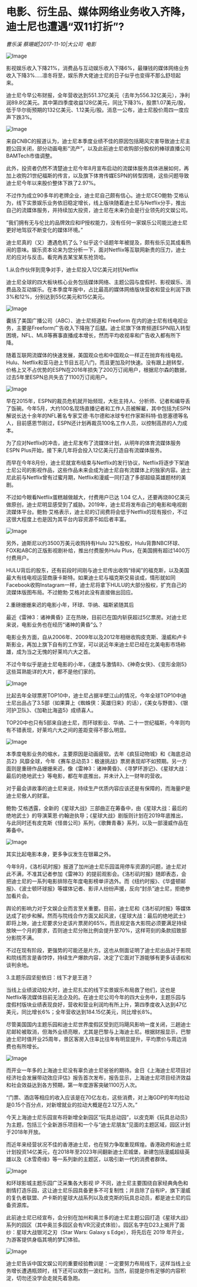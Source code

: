 # 电影、衍生品、媒体网络业务收入齐降，迪士尼也遭遇“双11打折”?

*曹乐溪 蔡珊妮|2017-11-10|大公司 
                                                电影*

![Image](http://static.ylzbl.com/uploads/ueditor/php/upload/image/20171111/1510368379690741.jpeg)

影视娱乐收入下降21%，消费品与互动娱乐收入下降6%，最赚钱的媒体网络业务收入下降3%.....凛冬将至，娱乐界大佬迪士尼的日子似乎也变得不那么舒坦起来。

迪士尼今早公布财报，全年营收达到551.37亿美元（去年为556.32亿美元），净利润89.8亿美元。其中第四季度收益128亿美元，同比下降3%，股票1.07美元/股，低于华尔街预期的132亿美元、1.12美元/股。消息一公布，迪士尼股价周四一度应声下跌3%。

![Image](http://si1.go2yd.com/get-image/0IDHVyMHCLY)

来自CNBC的报道认为，迪士尼本季度业绩不佳的原因包括飓风灾害导致迪士尼主题公园关闭，部分动画电影“流产”，以及此前迪士尼收购部分股权的棒球直播公司BAMTech市值调整。

此外，投资者仍然不清楚迪士尼今年8月宣布启动的流媒体服务具体进展如何，再加上收购21世纪福斯的传言，以及旗下体育传媒ESPN的转型困境，这些问题导致迪士尼今年以来股价整体下跌了2.97%。

不过作为成立90多年的老牌企业，迪士尼自己颇有信心。迪士尼CEO鲍勃·艾格认为，线下实景娱乐业务依旧稳定增长，线上版块随着迪士尼与Netflix分手，推出自己的流媒体服务，并持续加大投资，迪士尼在未来仍会是行业领先的文娱公司。

“我们拥有无与伦比的品牌效应和IP授权能力，没有任何一家娱乐公司能比迪士尼更好地驾驭不断变化的媒体环境。”

迪士尼真的（又）遭遇危机了么？似乎这个话题年年被提及，颇有些乐见其成看热闹的意味。娱乐资本论来为您分析一下，面对Netflix等互联网新贵的压力，迪士尼的应对与反击。看完再去某宝某东抢货哈。

1.从合作伙伴到竞争对手，迪士尼投入12亿美元对抗Netflix

迪士尼全球的四大板块核心业务包括媒体网络、主题公园与度假村、影视娱乐、消费品及互动娱乐。在本季度年报中，占比最高的媒体网络版块营收和营业利润下跌3%和12%，分别达到55亿美元和15亿美元。

![Image](http://si1.go2yd.com/get-image/0IDHVu4Icsa)

囊括了美国广播公司（ABC）、迪士尼频道和 Freeform 在内的迪士尼有线电视业务，主要是Freeform广告收入下降拖了后腿。迪士尼旗下体育频道ESPN陷入转型困境，NFL、MLB等赛事直播成本增长，然而平均收视率和广告收入都有所下降。

随着互联网流媒体的快速发展，美国观众也和中国观众一样正在抛弃有线电视。Hulu、Netflix和亚马逊上节目五花八门，而且更加及时快速。没有跟上趟转型，价格上又不占优势的ESPN在2016年损失了200万订阅用户，根据尼尔森的数据，过去5年里ESPN总共失去了1100万订阅用户。

![Image](http://si1.go2yd.com/get-image/0IDHVjM5GpE)

早在2015年，ESPN的裁员危机就开始频现，大批主持人、分析师、记者和编导丢了饭碗。今年5月，大约100名现场直播记者和工作人员被解雇，其中包括为ESPN解说长达十余年的NFL著名专家艾德·韦尔德和冰球专栏作家斯科特·伯恩塞德等名人，目前感恩节刚过，ESPN还计划再裁员100名工作人员，以控制高昂的人力成本。

为了应对Netflix的冲击，迪士尼发布了流媒体计划，从明年的体育流媒体服务ESPN Plus开始，接下来几年将会投入12亿美元打造自有流媒体服务。

而早在今年8月份，迪士尼就宣布结束与Netflix的发行协议，Netflix将逐步下架迪士尼公司的影视作品，这些作品未来会成为迪士尼自有流媒体上的独家内容。迪士尼此前与Netflix曾有过蜜月期，Netflix和漫威一同打造了多部超级英雄题材的美剧。

不过如今眼看Netflix蛋糕越做越大，付费用户已达 1.04 亿人，还要再烧80亿美元做原创，迪士尼明显感受到了威胁。2019年，迪士尼将发布自己的电影和电视剧流媒体平台。鲍勃·艾格表示，迪士尼的订阅费将会低于Netflix的现有报价，不过这很大程度上也是因为其平台内容资源不如后者丰富。

![Image](http://si1.go2yd.com/get-image/0IDHVwkFgoK)

另外，迪斯尼以约3500万美元收购持有Hulu 32%股权，Hulu背靠NBC环球、FOX和ABC的正版影视剧补给，推出付费服务Hulu Plus，在美国拥有超过1400万付费用户。

HULU背后的股东，还有前段时间刚与迪士尼传出收购“绯闻”的福克斯，以及美国最大有线电视运营商康卡斯特。如果迪士尼与福克斯交易谈成，情形就如同Facebook收购Instagram一样，迪士尼将拿下HULU的大部分股权，扩充自己的流媒体版图布局。不过鲍勃·艾格对此没有直接做出回应。

2.重磅姗姗来迟的电影小年，环球、华纳、福斯紧随其后

最近《雷神3：诸神黄昏》正在热映，目前已在国内斩获超过5亿票房。对迪士尼来说，电影业务也在经历“诸神的黄昏”么？

电影业务方面，自从2006年、2009年以及2012年相继收购皮克斯、漫威和卢卡斯影业，再加上旗下自有的工作室，可以说近年来迪士尼已经在北美电影市场称雄，成为当之无愧的好莱坞六大之首。

不过今年似乎是迪士尼电影的小年，《速度与激情8》、《神奇女侠》、《变形金刚5》这些耳熟能详的大片，都不是他们家的。

![Image](http://si1.go2yd.com/get-image/0IDHVrPkCTA)

比起去年全球票房TOP10中，迪士尼占据半壁江山的情况，今年全球TOP10中迪士尼出品占了3.5部（如果算上《蜘蛛侠：英雄归来》的话），《美女与野兽》、《银河护卫队》、《加勒比海盗5》成绩喜人。

TOP20中也只有5部来自迪士尼，而环球影业、华纳、二十一世纪福斯，今年则均有不错表现，好莱坞六大之间的差距变得不那么明显。

![Image](http://si1.go2yd.com/get-image/0IDHVsl5qC0)

本季度电影业务的缩水，主要原因是动画疲软。去年《疯狂动物城》和《海底总动员2》风靡全球，今年《赛车总动员3：极速挑战》票房表现却不如预期。另一方面则是重磅作品姗姗来迟，像《雷神3：诸神黄昏》、《寻梦环游记》、《星球大战：最后的绝地武士》等电影，都在年底推出，并未计入上一财年的营收。

对于最会讲故事的迪士尼来说，持续生产优质内容应该还是有保障的，而海量IP是迪士尼傲人的财富。

鲍勃·艾格透露，全新的《星球大战》三部曲正在筹备中，由《星球大战：最后的绝地武士》的导演莱恩·约翰逊执导；《星球大战》剧版则计划在2019年底推出，与此同时还有皮克斯《怪兽公司》系列，《歌舞青春》系列，以及一部漫威作品在筹备中。

![Image](http://si1.go2yd.com/get-image/0IDHVq4ze2C)

其实比起电影本身，更多争议发生在银幕之外。

今年9月，《洛杉矶时报》报道了加州迪士尼乐园滥用停车资源的问题，迪士尼对此不满，不准其记者参加《雷神3》的提前观影会。《洛杉矶时报》随即表态，会把迪士尼的一系列电影排除在年度电影榜单评选外。而《纽约时报》、《华盛顿邮报》、《波士顿环球报》等媒体记者、影评人纷纷声援，反向“封杀”迪士尼，拒绝参加看片会。

舆论的影响力对于文娱企业而言至关重要。目前，迪士尼和《洛杉矶时报》等媒体达成了初步和解。然而与院线合作方面又起风波，《星球大战：最后的绝地武士》即将上映，迪士尼要求分走该片票房的65%，而且规定各大影院必须要满足持续放映一个月的要求，否则迪士尼分账比例会提升至70%，这样苛刻的条款招致部分影院不满。

不过在现有阶段，更强势的可能还是片方。这也从侧面证明了迪士尼出品对于影院和院线而言是香饽饽，持续生产爆款内容，决定了它面对下游能够有更多话语权和谈判余地。

3.主题乐园坚挺依旧：线下才是王道？

当线上业绩波动较大时，迪士尼扎实的线下实景娱乐布局救了他们，这也是Netflix等流媒体目前无法企及的。在迪士尼公司今年的四大业务中，主题乐园与度假村版块业绩表现良好，营收和营业利润均有所上升，第四季度收入达到47亿美元，同比增长6%；全年营收达到184.15亿美元，同比增长8%。

尽管美国国内主题乐园和迪士尼世界度假区受到厄玛飓风影响一度关闭，三趟迪士尼邮轮被取消，但海外业绩亮眼，尤其是巴黎与上海迪士尼。根据财报显示，巴黎迪士尼时值开业25周年，景区客房入住率比往年有明显提升，平均票价与周边消费也有所增长。

![Image](http://si1.go2yd.com/get-image/0IDHVoTMG0W)

而开业一年多的上海迪士尼没有辜负迪士尼爸爸的期待。金日《上海迪士尼项目对经济社会发展带动效应评估》报告首次发布，报告显示，上海迪士尼项目经济效益和社会效益达到各方预期，第一年度游客突破1100万人次。

“门票、酒店等相应的收入应该是在70亿左右，这些消费，对上海GDP的年均拉动是0.15个百分点，对新增就业的拉动大概是在2.12万人次。”

今天上海迪士尼乐园宣布将新增全新园区“玩具总动园”，以皮克斯《玩具总动员》为主题，包括三个全新游乐项目和一个与“迪士尼朋友”见面的主题区域，园区计划于2018年开放。

而近年来经营状况不佳的香港迪士尼，也在努力争取重现辉煌。香港政府和迪士尼计划投资14亿美元，在2018年至2023年间翻新迪士尼城堡，新建包括漫威超级英雄以及《冰雪奇缘》等一系列新的主题区，以吸引新一代的消费者群体。

![Image](http://si1.go2yd.com/get-image/0IDHVkaEHqK)

和环球影城主题乐园广泛采集各大影视 IP 不同，迪士尼主要围绕自家经典角色和剧情打造乐园，这让迪士尼乐园具备更多不可复制性；并且除了自有IP，旗下漫威的复仇者联盟、卢卡斯的星球大战系列以及皮克斯的玩具总动员，都是迪士尼的后备资源库。

此前迪士尼已经宣布，会分别在加州和奥兰多的迪士尼主题公园打造《星球大战》系列的园区（其中奥兰多园区会有VR沉浸式体验）。园区名字在D23上揭开了面纱：星球大战银河之刃（Star Wars: Galaxy s Edge），将先后在 2019 年开业，为游客提供身临其境的梦幻体验。

![Image](http://si1.go2yd.com/get-image/0IDHVlz6Ytc)

迪士尼告诉中国文娱公司的重要经验教训是：一定要努力布局线下，这样当线上业务增长遭遇瓶颈时，线下还可以收割一波红利。当然，前提是你有足够的内容积淀，切勿还没学会走就先着急跑。

